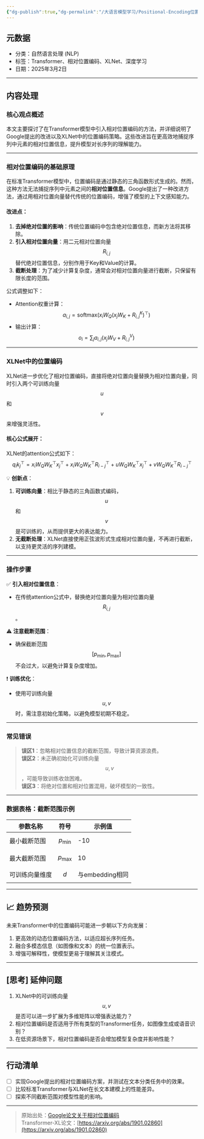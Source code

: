 ```yaml
---
{"dg-publish":true,"dg-permalink":"/大语言模型学习/Positional-Encoding位置编码/相对位置编码/相对位置编码与XLNet位置编码详解-深入理解Transformer机制","dg-home":false,"dg-description":"在此输入笔记的描述","dg-hide":false,"dg-hide-title":false,"dg-show-backlinks":true,"dg-show-local-graph":true,"dg-show-inline-title":true,"dg-pinned":false,"dg-passphrase":"在此输入访问密码","dg-enable-mathjax":false,"dg-enable-mermaid":false,"dg-enable-uml":false,"dg-note-icon":0,"dg-enable-dataview":false,"tags":["NLP"],"permalink":"/大语言模型学习/Positional-Encoding位置编码/相对位置编码/相对位置编码与XLNet位置编码详解-深入理解Transformer机制/","dgShowBacklinks":true,"dgShowLocalGraph":true,"dgShowInlineTitle":true,"dgPassFrontmatter":true,"noteIcon":0,"created":"2025-04-07T14:03:52.000+08:00","updated":"2025-04-13T13:06:02.000+08:00"}
---
```




## 元数据
- 分类：自然语言处理 (NLP)
- 标签：Transformer、相对位置编码、XLNet、深度学习
- 日期：2025年3月2日

---



## 内容处理

### 核心观点概述
本文主要探讨了在Transformer模型中引入相对位置编码的方法，并详细说明了Google提出的改进以及XLNet中的位置编码策略。这些改进旨在更高效地捕捉序列中元素的相对位置信息，提升模型对长序列的理解能力。

---


### 相对位置编码的基础原理
在标准Transformer模型中，位置编码是通过静态的三角函数形式生成的。然而，这种方法无法捕捉序列中元素之间的**相对位置信息**。Google提出了一种改进方法，通过用相对位置向量替代传统的位置编码，增强了模型的上下文感知能力。

#### 改进点：
1. **去掉绝对位置的影响**：传统位置编码中包含绝对位置信息，而新方法将其移除。
2. **引入相对位置向量**：用二元相对位置向量 $$R_{i,j}$$ 替代绝对位置信息，分别作用于Key和Value的计算。
3. **截断处理**：为了减少计算复杂度，通常会对相对位置向量进行截断，只保留有限长度的范围。

公式调整如下：
- Attention权重计算：
  $$
  a_{i,j} = \text{softmax}(x_i W_Q (x_j W_K + R_{i,j}^K)^\top)
  $$
- 输出计算：
  $$
  o_i = \sum_j a_{i,j} (x_j W_V + R_{i,j}^V)
  $$

---


### XLNet中的位置编码
XLNet进一步优化了相对位置编码，直接将绝对位置向量替换为相对位置向量，同时引入两个可训练向量 $$u$$ 和 $$v$$ 来增强灵活性。

#### 核心公式展开：
XLNet的attention公式如下：
$$
q_i k_j^\top = x_i W_Q W_K^\top x_j^\top + x_i W_Q W_K^\top R_{i-j}^\top + u W_Q W_K^\top x_j^\top + v W_Q W_K^\top R_{i-j}^\top
$$

💡 **创新点**：
1. **可训练向量**：相比于静态的三角函数式编码，$$u$$ 和 $$v$$ 是可训练的，从而提供更大的表达能力。
2. **无截断处理**：XLNet直接使用正弦波形式生成相对位置向量，不再进行截断，以支持更灵活的序列建模。

---


### 操作步骤
✅ **引入相对位置信息**：
   - 在传统attention公式中，替换绝对位置向量为相对位置向量 $$R_{i,j}$$。
   
⚠ **注意截断范围**：
   - 确保截断范围 $$[p_{\text{min}}, p_{\text{max}}]$$ 不会过大，以避免计算复杂度增加。
   
❗ **训练优化**：
   - 使用可训练向量 $$u, v$$ 时，需注意初始化策略，以避免模型初期不稳定。

---


### 常见错误
> **误区1**：忽略相对位置信息的截断范围，导致计算资源浪费。  
> **误区2**：未正确初始化可训练向量 $$u, v$$，可能导致训练收敛困难。  
> **误区3**：将绝对位置和相对位置混用，破坏模型的一致性。

---


### 数据表格：截断范围示例
| 参数名称      | 符号            | 示例值       |
|---------------|-----------------|--------------|
| 最小截断范围  | $$p_{\text{min}}$$ | -10          |
| 最大截断范围  | $$p_{\text{max}}$$ | 10           |
| 可训练向量维度| $$d$$            | 与embedding相同 |

---



## 📈 趋势预测
未来Transformer中的位置编码可能进一步朝以下方向发展：
1. 更高效的动态位置编码方法，以适应超长序列任务。
2. 融合多模态信息（如图像和文本）的统一位置表示。
3. 增强可解释性，使模型更易于理解其关注模式。

---



## [思考] 延伸问题
1. XLNet中的可训练向量 $$u, v$$ 是否可以进一步扩展为多维矩阵以增强表达能力？
2. 相对位置编码是否适用于所有类型的Transformer任务，如图像生成或语音识别？
3. 在低资源场景下，相对位置编码是否会增加模型复杂度并影响性能？

---



## 行动清单
- [ ] 实现Google提出的相对位置编码方案，并测试在文本分类任务中的效果。
- [ ] 比较标准Transformer与XLNet在长文本建模上的性能差异。
- [ ] 探索不同截断范围对模型性能的影响。

---

> 原始出处：[Google论文关于相对位置编码](https://arxiv.org/abs/1901.02860)  
> Transformer-XL论文：[https://arxiv.org/abs/1901.02860](https://arxiv.org/abs/1901.02860)
